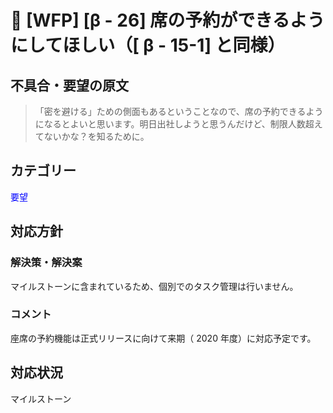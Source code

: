 # 🌳 [WFP] [β - 26] 席の予約ができるようにしてほしい（[ β - 15-1] と同様）

## 不具合・要望の原文

> 「密を避ける」ための側面もあるということなので、席の予約できるようになるとよいと思います。明日出社しようと思うんだけど、制限人数超えてないかな？を知るために。

## カテゴリー

<span style="color: blue;">要望</span>



## 対応方針

### 解決策・解決案

マイルストーンに含まれているため、個別でのタスク管理は行いません。



### コメント

座席の予約機能は正式リリースに向けて来期（ 2020 年度）に対応予定です。



## 対応状況

マイルストーン